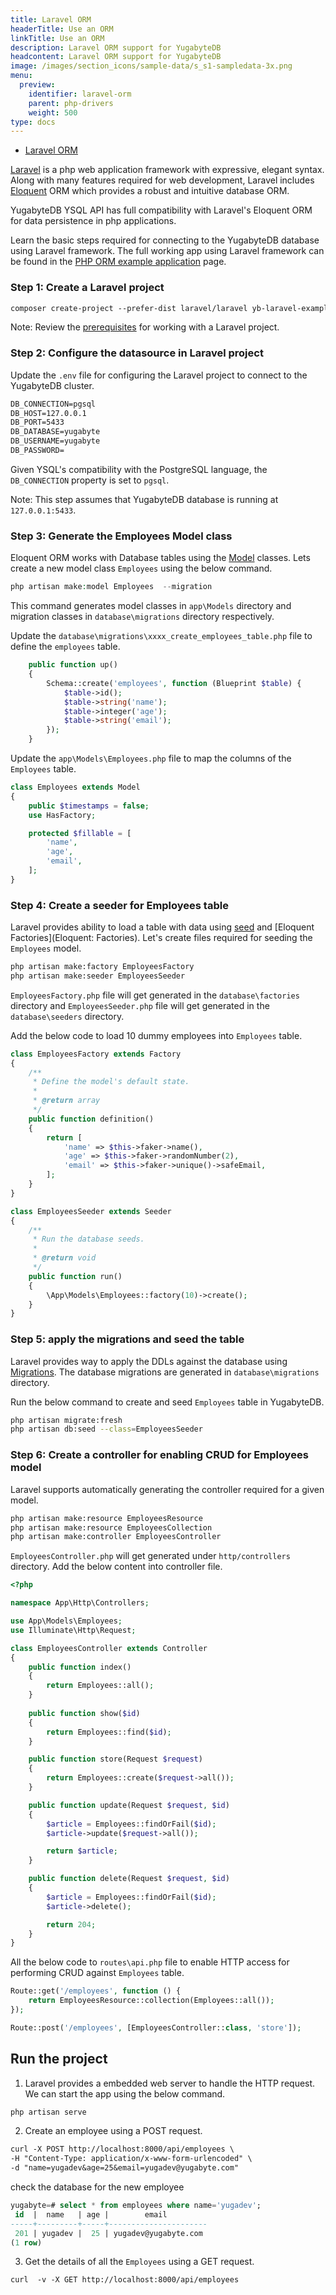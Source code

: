 ```yaml
---
title: Laravel ORM
headerTitle: Use an ORM
linkTitle: Use an ORM
description: Laravel ORM support for YugabyteDB
headcontent: Laravel ORM support for YugabyteDB
image: /images/section_icons/sample-data/s_s1-sampledata-3x.png
menu:
  preview:
    identifier: laravel-orm
    parent: php-drivers
    weight: 500
type: docs
---
```


<ul class="nav nav-tabs-alt nav-tabs-yb">

  <li >
    <a href="../laravel/" class="nav-link active">
      Laravel ORM
    </a>
  </li>
</ul>

[Laravel](https://laravel.com/docs/10.x/readme) is a php web application framework with expressive, elegant syntax. Along with many features required for web development, Laravel includes [Eloquent](https://laravel.com/docs/10.x/eloquent#introduction) ORM which provides a robust and intuitive database ORM.

YugabyteDB YSQL API has full compatibility with Laravel's Eloquent ORM for data persistence in php applications.

Learn the basic steps required for connecting to the YugabyteDB database using Laravel framework. The full working app using Laravel framework can be found in the [PHP ORM example application](../../orms/php/ysql-laravel/) page.

### Step 1: Create a Laravel project

```txt
composer create-project --prefer-dist laravel/laravel yb-laravel-example
```

Note: Review the [prerequisites](../../orms/php/ysql-laravel//#prerequisites) for working with a Laravel project.

### Step 2: Configure the datasource in Laravel project

Update the `.env` file for configuring the Laravel project to connect to the YugabyteDB cluster.

```txt
DB_CONNECTION=pgsql
DB_HOST=127.0.0.1
DB_PORT=5433
DB_DATABASE=yugabyte
DB_USERNAME=yugabyte
DB_PASSWORD=
```

Given YSQL's compatibility with the PostgreSQL language, the `DB_CONNECTION`  property is set to `pgsql`.

Note: This step assumes that YugabyteDB database is running at `127.0.0.1:5433`.

### Step 3: Generate the Employees Model class

Eloquent ORM works with Database tables using the [Model](https://laravel.com/docs/10.x/eloquent#generating-model-classes) classes. Lets create a new model class `Employees` using the below command.

```php
php artisan make:model Employees  --migration
```

This command generates model classes in `app\Models` directory and migration classes in `database\migrations` directory respectively.

Update the `database\migrations\xxxx_create_employees_table.php` file to define the `employees` table.

```php
    public function up()
    {
        Schema::create('employees', function (Blueprint $table) {
            $table->id();
            $table->string('name');
            $table->integer('age');
            $table->string('email');
        });
    }
```

Update the `app\Models\Employees.php` file to map the columns of the `Employees` table.

```php
class Employees extends Model
{
	public $timestamps = false;
    use HasFactory;

    protected $fillable = [
    	'name',
    	'age',
    	'email',
    ];
}
```

### Step 4: Create a seeder for Employees table

Laravel provides ability to load a table with data using [seed](https://laravel.com/docs/10.x/seeding) and [Eloquent Factories](Eloquent: Factories). Let's create files required for seeding the `Employees` model.

```txt
php artisan make:factory EmployeesFactory
php artisan make:seeder EmployeesSeeder
```

`EmployeesFactory.php` file will get generated in the `database\factories` directory and `EmployeesSeeder.php` file will get generated in the `database\seeders` directory.

Add the below code to load 10 dummy employees into `Employees` table.

```php
class EmployeesFactory extends Factory
{
    /**
     * Define the model's default state.
     *
     * @return array
     */
    public function definition()
    {
        return [
            'name' => $this->faker->name(),
            'age' => $this->faker->randomNumber(2),
            'email' => $this->faker->unique()->safeEmail,
        ];
    }
}

```

```php
class EmployeesSeeder extends Seeder
{
    /**
     * Run the database seeds.
     *
     * @return void
     */
    public function run()
    {
        \App\Models\Employees::factory(10)->create();
    }
}
```

### Step 5: apply the migrations and seed the table

Laravel provides way to apply the DDLs against the database using [Migrations](https://laravel.com/docs/10.x/migrations). The database migrations are generated in `database\migrations` directory. 

Run the below command to create and seed `Employees` table in YugabyteDB.

```sh
php artisan migrate:fresh
php artisan db:seed --class=EmployeesSeeder
```

### Step 6: Create a controller for enabling CRUD for Employees model

Laravel supports automatically generating the controller required for a given model.

```sh
php artisan make:resource EmployeesResource
php artisan make:resource EmployeesCollection
php artisan make:controller EmployeesController
```

`EmployeesController.php` will get generated under `http/controllers` directory. Add the below content into controller file.

```php
<?php

namespace App\Http\Controllers;

use App\Models\Employees;
use Illuminate\Http\Request;

class EmployeesController extends Controller
{
    public function index()
    {
        return Employees::all();
    }
 
    public function show($id)
    {
        return Employees::find($id);
    }

    public function store(Request $request)
    {
        return Employees::create($request->all());
    }

    public function update(Request $request, $id)
    {
        $article = Employees::findOrFail($id);
        $article->update($request->all());

        return $article;
    }

    public function delete(Request $request, $id)
    {
        $article = Employees::findOrFail($id);
        $article->delete();

        return 204;
    }
}
```

All the below code to `routes\api.php` file to enable HTTP access for performing CRUD against `Employees` table.

```php
Route::get('/employees', function () {
    return EmployeesResource::collection(Employees::all());
});

Route::post('/employees', [EmployeesController::class, 'store']);
```

## Run the project

1. Laravel provides a embedded web server to handle the HTTP request. We can start the app using the below command.

```txt
php artisan serve
```

2. Create an employee using a POST request.

```txt
curl -X POST http://localhost:8000/api/employees \
-H "Content-Type: application/x-www-form-urlencoded" \
-d "name=yugadev&age=25&email=yugadev@yugabyte.com"
```

check the database for the new employee

```sql
yugabyte=# select * from employees where name='yugadev';
 id  |  name   | age |        email
-----+---------+-----+----------------------
 201 | yugadev |  25 | yugadev@yugabyte.com
(1 row)
```

3. Get the details of all the `Employees` using a GET request.

```txt
curl  -v -X GET http://localhost:8000/api/employees
```